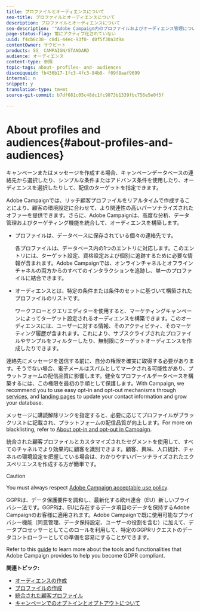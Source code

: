 ```yaml
---
title: プロファイルとオーディエンスについて
seo-title: プロファイルとオーディエンスについて
description: プロファイルとオーディエンスについて
seo-description: '"Adobe Campaign内のプロファイルおよびオーディエンス管理について説明します。ターゲット母集団の定義、オーディエンスの選択、受信者のフィルター、データの収集およびプロファイルの更新」を参照してください。'
page-status-flag: 常にアクティブ化されていない
uuid: f4cb6c38- c8d1-44ec-93f0- d0f5f30a3d9a
contentOwner: サウビート
products: SG_ CAMPAIGN/STANDARD
audience: オーディエンス
content-type: 参照
topic-tags: about- profiles- and- audiences
discoiquuid: fb436b17-1fc3-4fc3-94b9- f09f8aaf9699
internal: n
snippet: y
translation-type: tm+mt
source-git-commit: b7df681c05c48dc1fc9873b1339fbc756e5e0f5f

---
```



# About profiles and audiences{#about-profiles-and-audiences}

キャンペーンまたはメッセージを作成する場合、キャンペーンデータベースの連絡先から選択したり、シンプルな条件またはアドバンス条件を使用したり、オーディエンスを選択したりして、配信のターゲットを指定できます。

Adobe Campaignでは、リッチ顧客プロファイルをリアルタイムで作成することにより、顧客の環境設定に合わせて、より関連性の高いパーソナライズされたオファーを提供できます。さらに、Adobe Campaignは、高度な分析、データ管理およびターゲティング機能を統合して、オーディエンスを構築します。

* プロファイルは、データベースに保存されている個々の連絡先です。

   各プロファイルは、データベース内の1つのエントリに対応します。このエントリには、ターゲット設定、資格設定および個別に追跡するために必要な情報が含まれます。Adobe Campaignでは、オンラインチャネルとオフラインチャネルの両方からのすべてのインタラクションを追跡し、単一のプロファイルに結合できます。

* オーディエンスとは、特定の条件または条件のセットに基づいて構築されたプロファイルのリストです。

   ワークフローとクエリエディターを使用すると、マーケティングキャンペーンによってターゲット設定されるオーディエンスを構築できます。このオーディエンスには、ユーザーに対する情報、そのアクティビティ、そのマーケティング履歴が含まれます。これにより、サブスクライブされたプロファイルやサンプルをフィルターしたり、無制限にターゲットオーディエンスを作成したりできます。

連絡先にメッセージを送信する前に、自分の権限を確実に取得する必要があります。そうでない場合、電子メールはスパムとしてマークされる可能性があり、プラットフォームの配信品質に影響します。健全なプロファイルデータベースを構築するには、この権限を最初の手順として保護します。With Campaign, we recommend you to use easy opt-in and opt-out mechanisms through [services](../../audiences/using/creating-a-service.md), and [landing pages](../../channels/using/about-landing-pages.md) to update your contact information and grow your database.

メッセージに購読解除リンクを指定すると、必要に応じてプロファイルがブラックリストに記載され、プラットフォームの配信品質が向上します。For more on blacklisting, refer to [About opt-in and opt-out in Campaign](../../audiences/using/about-opt-in-and-opt-out-in-campaign.md).

統合された顧客プロファイルとカスタマイズされたセグメントを使用して、すべてのチャネルでより効果的に顧客を識別できます。顧客、興味、人口統計、チャネルの環境設定を把握している場合は、わかりやすいパーソナライズされたエクスペリエンスを作成する方が簡単です。

>[!CAUTION]
>
>You must always respect [Adobe Campaign acceptable use policy](http://www.adobe.com/legal/terms/aup.html).

GGPRは、データ保護要件を調和し、最新化する欧州連合（EU）新しいプライバシー法です。GGPRは、EUに存在するデータ項目のデータを保持するAdobe Campaignのお客様に適用されます。Adobe Campaignで既に使用可能なプライバシー機能（同意管理、データ保持設定、ユーザーの役割を含む）に加えて、データプロセッサーとしてこのロールを利用して、特定のGGPRリクエストのデータコントローラーとしての準備を容易にすることができます。

Refer to this [guide](https://docs.campaign.adobe.com/doc/standard/getting_started/en/ACS_GDPR.html) to learn more about the tools and functionalities that Adobe Campaign provides to help you become GDPR compliant.

**関連トピック:**

* [オーディエンスの作成](../../audiences/using/creating-audiences.md)
* [プロファイルの作成](../../audiences/using/creating-profiles.md)
* [統合された顧客プロファイル](../../audiences/using/integrated-customer-profile.md)
* [キャンペーンでのオプトインとオプトアウトについて](../../audiences/using/about-opt-in-and-opt-out-in-campaign.md)

